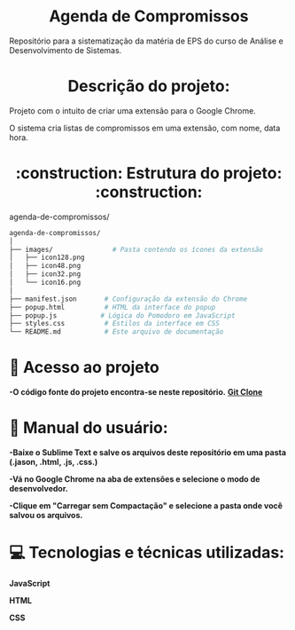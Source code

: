 # <h1 align="center"> Agenda de Compromissos </h1>

Repositório para a sistematização da matéria de EPS do curso de Análise e Desenvolvimento de Sistemas. 

# <h1 align="center"> Descrição do projeto: </h1>

Projeto com o intuito de criar uma extensão para o Google Chrome. 

O sistema cria listas de compromissos em uma extensão, com nome, data  hora.

<h1 align="center"> :construction: Estrutura do projeto: :construction: </h1>

agenda-de-compromissos/

```bash
agenda-de-compromissos/
│
├── images/               # Pasta contendo os ícones da extensão
│   ├── icon128.png
│   ├── icon48.png
│   ├── icon32.png
│   └── icon16.png
│
├── manifest.json       # Configuração da extensão do Chrome
├── popup.html          # HTML da interface do popup
├── popup.js           # Lógica do Pomodoro em JavaScript
├── styles.css          # Estilos da interface em CSS
└── README.md           # Este arquivo de documentação
```
# :file_folder: Acesso ao projeto

**-O código fonte do projeto encontra-se neste repositório.**
**[Git Clone ](https://github.com/Rosa-Junior/extensaochrome)**

# :floppy_disk: Manual do usuário:

**-Baixe o Sublime Text e salve os arquivos deste repositório em uma pasta (.jason, .html, .js, .css.)**

**-Vá no Google Chrome na aba de extensões e selecione o modo de desenvolvedor.**

**-Clique em "Carregar sem Compactação" e selecione a pasta onde você salvou os arquivos.**

# :computer: Tecnologias e técnicas utilizadas:

**JavaScript**

**HTML**

**CSS**
